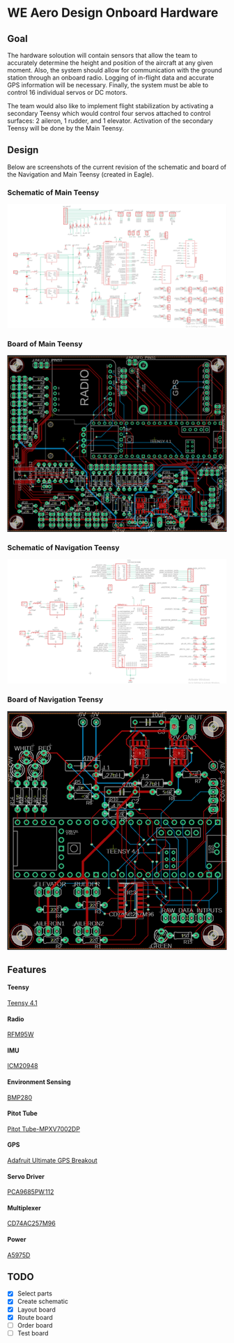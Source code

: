 # WE Aero Design Onboard Hardware

## Goal
The hardware soloution will contain sensors that allow the team to accurately determine the height and position of the aircraft at any given moment. Also, the system should allow for communication with the ground station through an onboard radio. Logging of in-flight data and accurate GPS information will be necessary. Finally, the system must be able to control 16 individual servos or DC motors.

The team would also like to implement flight stabilization by activating a secondary Teensy which would control four servos attached to control surfaces: 2 aileron, 1 rudder, and 1 elevator. Activation of the secondary Teensy will be done by the Main Teensy. 

## Design
Below are screenshots of the current revision of the schematic and board of the Navigation and Main Teensy (created in Eagle).

### Schematic of Main Teensy
![Schematic of Main Teensy](./MainTeensySchematic.png)
### Board of Main Teensy
![Board of Main Teensy](./MainTeensyBoard.png)

### Schematic of Navigation Teensy
![Schematic of Navigation Teensy](./NavigationSchematic.png)
### Board of Navigation Teensy
![Board of Navigation Teensy](./NavigationBoard.png)

## Features
#### Teensy
[Teensy 4.1](https://www.digikey.ca/en/products/detail/sparkfun-electronics/DEV-16996/13158152)

#### Radio
[RFM95W](https://www.adafruit.com/product/3072)

#### IMU
[ICM20948](https://www.digikey.ca/en/products/detail/pimoroni-ltd/PIM448/10246391)

#### Environment Sensing
[BMP280](https://www.digikey.ca/en/products/detail/adafruit-industries-llc/2651/5604371)

#### Pitot Tube
[Pitot Tube-MPXV7002DP](https://www.digikey.ca/en/products/detail/nxp-usa-inc/MPXV7002DP/1168436)

#### GPS
[Adafruit Ultimate GPS Breakout](https://www.digikey.ca/en/products/detail/adafruit-industries-llc/746/5353613)

#### Servo Driver
[PCA9685PW,112](https://www.digikey.ca/en/products/detail/nxp-usa-inc/PCA9685PW112/2034324)

#### Multiplexer
[CD74AC257M96](https://www.digikey.ca/en/products/detail/texas-instruments/CD74AC257M96/1691832)

#### Power
[A5975D](https://www.digikey.ca/en/products/detail/stmicroelectronics/A5975D/4357599)

## TODO
- [x] Select parts
- [x] Create schematic
- [x] Layout board
- [x] Route board
- [ ] Order board
- [ ] Test board
